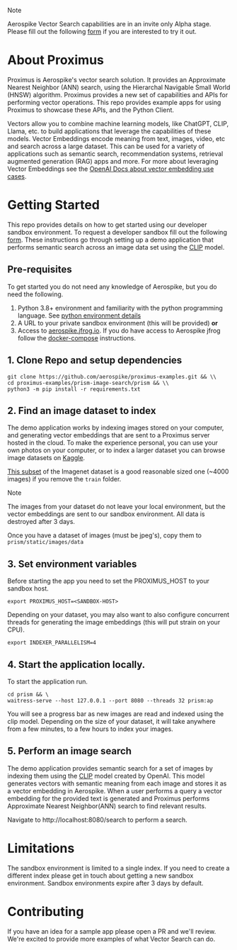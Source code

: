 > [!NOTE]
> Aerospike Vector Search capabilities are in an invite only Alpha stage. Please
> fill out the following [form](https://aerospike.com/lp/aerospike-vector-developer-program-sign-up/) if you are interested to try it out. 

# About Proximus
Proximus is Aerospike's vector search solution. It provides an Approximate Nearest Neighbor (ANN)
search, using the Hierarchal Navigable Small World (HNSW) algorithm. Proximus provides a new
set of capabilities and APIs for performing vector operations. This repo provides example apps for 
using Proximus to showcase these APIs, and the Python Client.

Vectors allow you to combine machine learning models, like ChatGPT, CLIP, Llama, etc.
to build applications that leverage the capabilities of these models. Vector Embeddings
encode meaning from text, images, video, etc and search across a large dataset.
This can be used for a variety of applications such as semantic search, recommendation systems,
retrieval augmented generation (RAG) apps and more. For more about leveraging Vector Embeddings
see the [OpenAI Docs about vector embedding use cases](https://platform.openai.com/docs/guides/embeddings/use-cases). 

# Getting Started
This repo provides details on how to get started using our developer sandbox
environment. To request a developer sandbox fill out the following [form](https://aerospike.com/lp/aerospike-vector-developer-program-sign-up/). These instructions go through setting up a
demo application that performs semantic search across an image data set using the [CLIP](https://arxiv.org/abs/2103.00020) model. 

## Pre-requisites
To get started you do not need any knowledge of Aerospike, but you do need the following.

1. Python 3.8+ environment and familiarity with the python programming language. See [python environment details](./prism-image-search/README.md#setup-python-virtual-environment)
1. A URL to your private sandbox environment (this will be provided) **or**
1. Access to [aerospike.jfrog.io](https://aerospike.jfrog.io/ui/login/). If you do have access
to Aerospike jfrog follow the [docker-compose](./prism-image-search/README.md#install-using-docker-compose) instructions.


## 1. Clone Repo and setup dependencies

```
git clone https://github.com/aerospike/proximus-examples.git && \\
cd proximus-examples/prism-image-search/prism && \\
python3 -m pip install -r requirements.txt
```

## 2. Find an image dataset to index

The demo application works by indexing images stored on your computer, and 
generating vector embeddings that are sent to a Proximus server hosted in the cloud.
To make the experience personal, you can use your own photos on your computer, or to index
a larger dataset you can browse image datasets on [Kaggle](https://www.kaggle.com/datasets).  

[This subset](https://www.kaggle.com/datasets/ifigotin/imagenetmini-1000) of the Imagenet
dataset is a good reasonable sized one (~4000 images) if you remove the `train` folder. 

> [!NOTE]
> The images from your dataset do not leave your local environment, but the vector embeddings
> are sent to our sandbox environment. All data is destroyed after 3 days.

Once you have a dataset of images (must be jpeg's), copy them to `prism/static/images/data`

## 3. Set environment variables
Before starting the app you need to set the PROXIMUS_HOST to your sandbox host. 

```
export PROXIMUS_HOST=<SANDBOX-HOST>
```
Depending on your dataset, you may also want to also configure concurrent threads 
for generating the image embeddings (this will put strain on your CPU).

```
export INDEXER_PARALLELISM=4
```

## 4. Start the application locally.
To start the application run.
```
cd prism && \
waitress-serve --host 127.0.0.1 --port 8080 --threads 32 prism:ap
```
You will see a progress bar as new images are read and indexed using the clip model.
Depending on the size of your dataset, it will take anywhere from a few minutes, to
a few hours to index your images. 

## 5. Perform an image search
The demo application provides semantic search for a set of images
by indexing them using the [CLIP](https://huggingface.co/sentence-transformers/clip-ViT-B-32-multilingual-v1)
model created by OpenAI. This model generates vectors with semantic meaning 
from each image and stores it as a vector embedding in Aerospike. When a user
performs a query a vector embedding for the provided text is generated and
Proximus performs Approximate Nearest Neighbor(ANN) search to find relevant results.

Navigate to http://localhost:8080/search to perform a search. 

# Limitations
The sandbox environment is limited to a single index. If you need to create a different
index please get in touch about getting a new sandbox environment. Sandbox environments
expire after 3 days by default.

# Contributing
If you have an idea for a sample app please open a PR and we'll review. We're excited to provide more examples
of what Vector Search can do. 